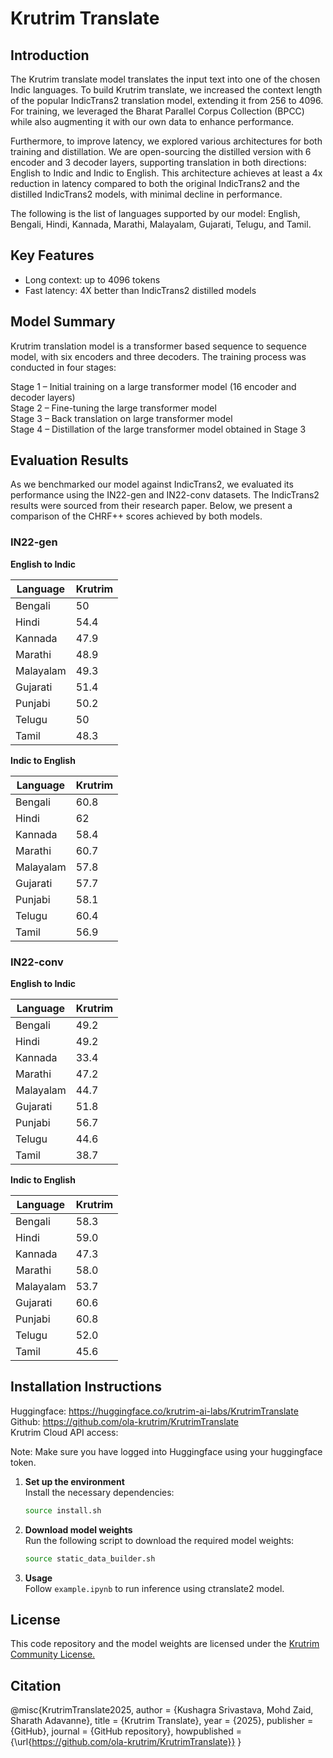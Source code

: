 # Krutrim Translate

## Introduction 
The Krutrim translate model translates the input text into one of the chosen Indic languages. To build Krutrim translate, we increased the context length of the popular IndicTrans2 translation model, extending it from 256 to 4096. For training, we leveraged the Bharat Parallel Corpus Collection (BPCC) while also augmenting it with our own data to enhance performance.

Furthermore, to improve latency, we explored various architectures for both training and distillation. We are open-sourcing the distilled version with 6 encoder and 3 decoder layers, supporting translation in both directions: English to Indic and Indic to English. This architecture achieves at least a 4x reduction in latency compared to both the original IndicTrans2 and the distilled IndicTrans2 models, with minimal decline in performance.

The following is the list of languages supported by our model: English, Bengali, Hindi, Kannada, Marathi, Malayalam, Gujarati, Telugu, and Tamil.

## Key Features
- Long context: up to 4096 tokens
- Fast latency: 4X better than IndicTrans2 distilled models


## Model Summary
Krutrim translation model is a transformer based sequence to sequence model, with six encoders and three decoders. The training process was conducted in four stages:

Stage 1 – Initial training on a large transformer model (16 encoder and decoder layers)\
Stage 2 – Fine-tuning the large transformer model\
Stage 3 – Back translation on large transformer model\
Stage 4 – Distillation of the large transformer model obtained in Stage 3

## Evaluation Results

As we benchmarked our model against IndicTrans2, we evaluated its performance using the IN22-gen and IN22-conv datasets. The IndicTrans2 results were sourced from their research paper. Below, we present a comparison of the CHRF++ scores achieved by both models.

### IN22-gen
**English to Indic**

| Language   | Krutrim |
|------------|---------|
| Bengali    |    50   |
| Hindi      |    54.4 |
| Kannada    |    47.9 |   
| Marathi    |    48.9 |
| Malayalam  |    49.3 |
| Gujarati   |    51.4 |
| Punjabi    |    50.2 |
| Telugu     |    50   |
| Tamil      |    48.3 |

**Indic to English**

| Language   | Krutrim |
|------------|---------|
| Bengali    |  60.8   |
| Hindi      |  62     |
| Kannada    |  58.4   |
| Marathi    |  60.7   |
| Malayalam  |  57.8   |
| Gujarati   |  57.7   |
| Punjabi    |  58.1   |
| Telugu     |  60.4   |
| Tamil      |  56.9   |

### IN22-conv
**English to Indic**

| Language   | Krutrim |
|------------|---------|
| Bengali    |    49.2 |
| Hindi      |    49.2 |
| Kannada    |    33.4 |   
| Marathi    |    47.2 |
| Malayalam  |    44.7 |
| Gujarati   |    51.8 |
| Punjabi    |    56.7 |
| Telugu     |    44.6 |
| Tamil      |    38.7 |

**Indic to English**

| Language   | Krutrim |
|------------|---------|
| Bengali    |  58.3   |
| Hindi      |  59.0   |
| Kannada    |  47.3   |
| Marathi    |  58.0   |
| Malayalam  |  53.7   |
| Gujarati   |  60.6   |
| Punjabi    |  60.8   |
| Telugu     |  52.0   |
| Tamil      |  45.6   |


## Installation Instructions
Huggingface: https://huggingface.co/krutrim-ai-labs/KrutrimTranslate \
Github: https://github.com/ola-krutrim/KrutrimTranslate \
Krutrim Cloud API access: 

Note: Make sure you have logged into Huggingface using your huggingface token.

1. **Set up the environment**  
   Install the necessary dependencies:  
   ```bash
   source install.sh
   ```

2. **Download model weights**  
   Run the following script to download the required model weights: 
   ```bash
   source static_data_builder.sh
   ```

3. **Usage**\
   Follow `example.ipynb` to run inference using ctranslate2 model.

## License
This code repository and the model weights are licensed under the [Krutrim Community License.](LICENSE.md)

## Citation
@misc{KrutrimTranslate2025,
  author = {Kushagra Srivastava, Mohd Zaid, Sharath Adavanne},
  title = {Krutrim Translate},
  year = {2025},
  publisher = {GitHub},
  journal = {GitHub repository},
  howpublished = {\url{https://github.com/ola-krutrim/KrutrimTranslate}}
}
